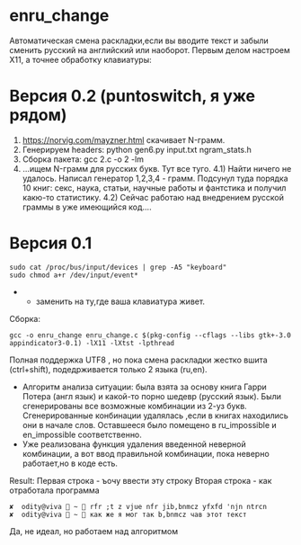 # enru_change

Автоматическая смена раскладки,если вы вводите текст и забыли сменить русский на английский или наоборот.
Первым делом настроем X11, а точнее обработку клавиатуры:


# Версия 0.2 (puntoswitch, я уже рядом)
 1) https://norvig.com/mayzner.html скачивает N-грамм.
 2) Генерируем headers: python gen6.py input.txt ngram_stats.h
 3) Сборка пакета: gcc 2.c -o 2 -lm
 4) ...ищем N-грамм для русских букв. Тут все туго.
    4.1) Найти ничего не удалось. Написал генератор 1,2,3,4 - грамм. Подсунул туда порядка 10 книг: секс, наука, статьи, научные работы и фантстика и получил какю-то статистику.
    4.2) Сейчас работаю над внедрением русской граммы в уже имеющийся код....
 


# Версия 0.1

```
sudo cat /proc/bus/input/devices | grep -A5 "keyboard"
sudo chmod a+r /dev/input/event*
```
* - заменить на ту,где ваша клавиатура живет.

Сборка:
```
gcc -o enru_change enru_change.c $(pkg-config --cflags --libs gtk+-3.0 appindicator3-0.1) -lX11 -lXtst -lpthread
```
Полная поддержка UTF8 , но пока смена раскладки жестко вшита (ctrl+shift), подедрживается только 2 языка (ru,en). 
 - Алгоритм анализа ситуации: была взята за основу книга Гарри Потера (англ язык) и какой-то порно шедевр (русский язык). Были сгенерированы все возможные комбинации из 2-уз букв. Сгенерированные конбинации удалялась ,если в книгах находились они в начале слов. Оставшееся было помещено в ru_impossible и en_impossible соответственно.
 - Уже реализована функция удаления введенной неверной комбинации, а вот ввод правильной комбинации, пока неверно работает,но в коде есть.


Result:
Первая строка - ъочу ввести эту строку
Вторая строка - как отработала программа
```
✘  odity@viva  ~  rfr ;t z vjue nfr jib,bnmcz yfxfd 'njn ntrcn
✘  odity@viva  ~  как же я мог так b,bnmcz чав этот текст
```

Да, не идеал, но работаем над алгоритмом
